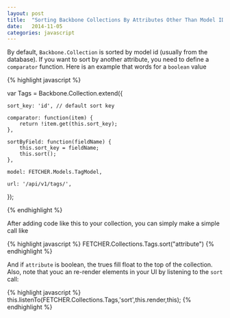 ```yaml
---
layout: post
title:  "Sorting Backbone Collections By Attributes Other Than Model ID"
date:   2014-11-05
categories: javascript
---
```


By default, `Backbone.Collection` is sorted by model id (usually from the database). If you want to sort by another attribute, you need to define a `comparator` function. Here is an example that words for a `boolean` value

{% highlight javascript %}

var Tags = Backbone.Collection.extend({

	sort_key: 'id', // default sort key

	comparator: function(item) {
		return !item.get(this.sort_key);
	},
	
	sortByField: function(fieldName) {
		this.sort_key = fieldName;
		this.sort();
	},

	model: FETCHER.Models.TagModel,

	url: '/api/v1/tags/',

});

{% endhighlight %}

After adding code like this to your collection, you can simply make a simple call like 

{% highlight javascript %}
FETCHER.Collections.Tags.sort("attribute")
{% endhighlight %}

And if `attribute` is boolean, the trues fill float to the top of the collection. Also, note that youc an re-render elements in your UI by listening to the `sort` call:

{% highlight javascript %}
this.listenTo(FETCHER.Collections.Tags,'sort',this.render,this);
{% endhighlight %}

